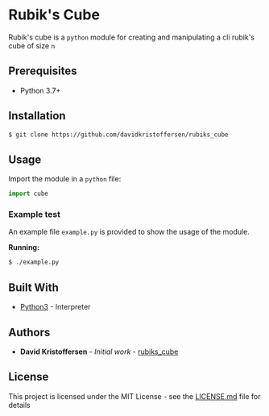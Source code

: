 # Rubik's Cube

Rubik's cube is a `python` module for creating and manipulating a cli rubik's cube of size `n`

## Prerequisites

* Python 3.7+

## Installation

```sh
$ git clone https://github.com/davidkristoffersen/rubiks_cube
```

## Usage

Import the module in a `python` file:

```python
import cube
```

### Example test

An example file `example.py` is provided to show the usage of the module.

**Running:**

```sh
$ ./example.py
```

## Built With

* [Python3](https://www.python.org/) - Interpreter

## Authors

* **David Kristoffersen** - *Initial work* - [rubiks_cube](https://github.com/davidkristoffersen)

## License

This project is licensed under the MIT License - see the [LICENSE.md](LICENSE.md) file for details
